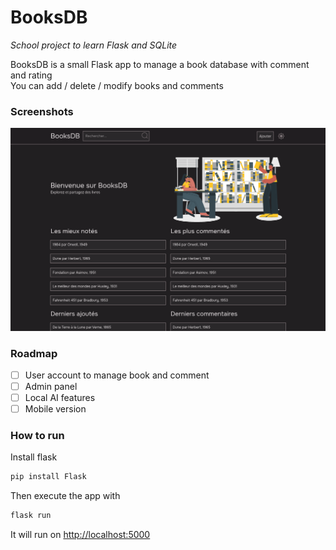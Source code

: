 # BooksDB
_School project to learn Flask and SQLite_  

BooksDB is a small Flask app to manage a book database with comment and rating  
You can add / delete / modify books and comments

### Screenshots
![Landing page](assets/1.png)

### Roadmap
- [ ] User account to manage book and comment
- [ ] Admin panel
- [ ] Local AI features
- [ ] Mobile version

### How to run
Install flask
```bash
pip install Flask 
```

Then execute the app with
```bash
flask run
```
It will run on [http://localhost:5000](http://localhost:5000)